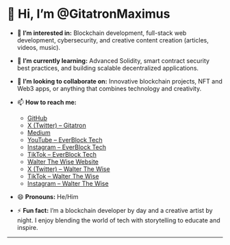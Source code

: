 # 👋 Hi, I’m @GitatronMaximus

- 👀 **I’m interested in:** Blockchain development, full-stack web development, cybersecurity, and creative content creation (articles, videos, music).
- 🌱 **I’m currently learning:** Advanced Solidity, smart contract security best practices, and building scalable decentralized applications.
- 💞️ **I’m looking to collaborate on:** Innovative blockchain projects, NFT and Web3 apps, or anything that combines technology and creativity.
- 📫 **How to reach me:**  
   
  - [GitHub](https://github.com/GitatronMaximus)  
  - [X (Twitter) – Gitatron](https://x.com/GitatronMaximus)  
  - [Medium](https://medium.com/@Gitatron) 
  - [YouTube – EverBlock Tech](https://youtube.com/@EverBlockTech)
  - [Instagram – EverBlock Tech](https://instagram.com/everblocktech)
  - [TikTok – EverBlock Tech](https://www.tiktok.com/everblocktech) 
  - [Walter The Wise Website](https://app.walterthewise.site)
  - [X (Twitter) – Walter The Wise](https://x.com/walter_thewise)
  - [TikTok – Walter The Wise](https://www.tiktok.com/@walter_thewise)
  - [Instagram – Walter The Wise](https://www.instagram.com/@walter_thewise)  

- 😄 **Pronouns:** He/Him
- ⚡ **Fun fact:** I’m a blockchain developer by day and a creative artist by night. I enjoy blending the world of tech with storytelling to educate and inspire.

---
